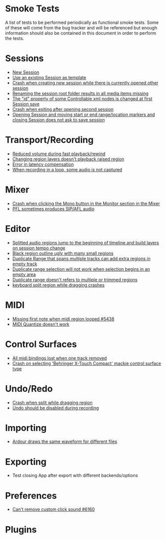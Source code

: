 # Smoke Tests

A list of tests to be performed periodically as functional smoke tests. Some of
these will come from the bug tracker and will be referenced but enough
information should also be contained in this document in order to perform the
tests.

# Sessions

- [New Session](test-cases/session/new-session.md)
- [Use an existing Session as template](http://tracker.ardour.org/view.php?id=5299)
- [Crash when creating new session while there is currently opened other session](http://tracker.ardour.org/view.php?id=6766)
- [Renaming the session root folder results in all media items missing](http://tracker.ardour.org/view.php?id=6557)
- [The "id" property of some Controllable xml nodes is changed at first Session save](http://tracker.ardour.org/view.php?id=7025)
- [Crash when exiting after opening second session](http://tracker.ardour.org/view.php?id=7033)
- [Opening Session and moving start or end range/location markers and closing Session does not ask to save session](http://tracker.ardour.org/view.php?id=6774)

# Transport/Recording

- [Reduced volume during fast playback/rewind](http://tracker.ardour.org/view.php?id=6583)
- [Changing region layers doesn't playback raised region](http://tracker.ardour.org/view.php?id=6570)
- [Error in latency compensation](http://tracker.ardour.org/view.php?id=5781)
- [When recording in a loop, some audio is not captured](http://tracker.ardour.org/view.php?id=5781)

# Mixer

- [Crash when clicking the Mono button in the Monitor section in the Mixer](http://tracker.ardour.org/view.php?id=6758)
- [PFL sometimes produces SIP/AFL audio](http://tracker.ardour.org/view.php?id=5803)

# Editor

- [Splitted audio regions jump to the beginning of timeline and build layers on session tempo change](http://tracker.ardour.org/view.php?id=5781)
- [Black region outline ugly with many small regions](http://tracker.ardour.org/view.php?id=6615)
- [Duplicate Range that spans multiple tracks can add extra regions in empty track](http://tracker.ardour.org/view.php?id=6579)
- [Duplicate range selection will not work when selection begins in an empty area](http://tracker.ardour.org/view.php?id=4984)
- [Duplicate range doesn't refers to multiple or trimmed regions](http://tracker.ardour.org/view.php?id=4986)
- [keyboard split region while dragging crashes](http://tracker.ardour.org/view.php?id=6338)

# MIDI

- [Missing first note when midi region looped #5438](http://tracker.ardour.org/view.php?id=5438)
- [MIDI Quantize doesn't work](http://tracker.ardour.org/view.php?id=5545)

# Control Surfaces

- [All midi bindings lost when one track removed](http://tracker.ardour.org/view.php?id=5633)
- [Crash on selecting 'Behringer X-Touch Compact' mackie control surface type](http://tracker.ardour.org/view.php?id=6764)

# Undo/Redo

- [Crash when split while dragging region](http://tracker.ardour.org/view.php?id=6338)
- [Undo should be disabled during recording](http://tracker.ardour.org/view.php?id=6540)

# Importing

- [Ardour draws the same waveform for different files](http://tracker.ardour.org/view.php?id=5745)

# Exporting

- Test closing App after export with different backends/options

# Preferences

- [Can't remove custom click sound #6160](http://tracker.ardour.org/view.php?id=6160)

# Plugins

